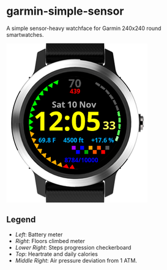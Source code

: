 # garmin-simple-sensor
A simple sensor-heavy watchface for Garmin 240x240 round smartwatches.

![Sample Image](./Sample.png)

## Legend
* _Left_: Battery meter
* _Right_: Floors climbed meter
* _Lower Right_: Steps progression checkerboard
* _Top_: Heartrate and daily calories
* _Middle Right_: Air pressure deviation from 1 ATM.